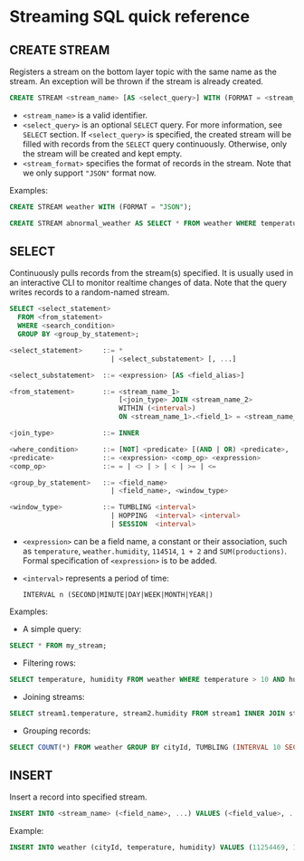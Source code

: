 Streaming SQL quick reference
=============================

## CREATE STREAM

Registers a stream on the bottom layer topic with the same name as the stream. An exception will be thrown if the stream is already created.

```sql
CREATE STREAM <stream_name> [AS <select_query>] WITH (FORMAT = <stream_format>);
```

- `<stream_name>` is a valid identifier.
- `<select_query>` is an optional `SELECT` query. For more information, see `SELECT` section. If `<select_query>` is specified, the created stream will be filled with records from the `SELECT` query continuously. Otherwise, only the stream will be created and kept empty.
- `<stream_format>` specifies the format of records in the stream. Note that we only support `"JSON"` format now.

Examples:

```sql
CREATE STREAM weather WITH (FORMAT = "JSON");

CREATE STREAM abnormal_weather AS SELECT * FROM weather WHERE temperature > 30 AND humidity > 80 WITH (FORMAT = "JSON");
```


## SELECT

Continuously pulls records from the stream(s) specified. It is usually used in an interactive CLI to monitor realtime changes of data. Note that the query writes records to a random-named stream.

```sql
SELECT <select_statement>
  FROM <from_statement>
  WHERE <search_condition>
  GROUP BY <group_by_statement>;

<select_statement>     ::= *
                         | <select_substatement> [, ...]

<select_substatement>  ::= <expression> [AS <field_alias>]

<from_statement>       ::= <stream_name_1>
                           [<join_type> JOIN <stream_name_2>
                           WITHIN (<interval>)
                           ON <stream_name_1>.<field_1> = <stream_name_2>.<field_2>]

<join_type>            ::= INNER

<where_condition>      ::= [NOT] <predicate> [(AND | OR) <predicate>, ...]
<predicate>            ::= <expression> <comp_op> <expression>
<comp_op>              ::= = | <> | > | < | >= | <=

<group_by_statement>   ::= <field_name>
                         | <field_name>, <window_type>

<window_type>          ::= TUMBLING <interval>
                         | HOPPING  <interval> <interval>
                         | SESSION  <interval>
```

- `<expression>` can be a field name, a constant or their association, such as `temperature`, `weather.humidity`, `114514`, `1 + 2` and `SUM(productions)`. Formal specification of `<expression>` is to be added.

- `<interval>` represents a period of time:

  `INTERVAL n (SECOND|MINUTE|DAY|WEEK|MONTH|YEAR|)`

Examples:

- A simple query:
```sql
SELECT * FROM my_stream;
```

- Filtering rows:
```sql
SELECT temperature, humidity FROM weather WHERE temperature > 10 AND humidity < 75;
```

- Joining streams:
```sql
SELECT stream1.temperature, stream2.humidity FROM stream1 INNER JOIN stream2 WITHIN (INTERVAL 5 SECOND) ON stream1.humidity = stream2.humidity;
```

- Grouping records:
```sql
SELECT COUNT(*) FROM weather GROUP BY cityId, TUMBLING (INTERVAL 10 SECOND);
```

## INSERT

Insert a record into specified stream.

```sql
INSERT INTO <stream_name> (<field_name>, ...) VALUES (<field_value>, ...);
```

Example:
```sql
INSERT INTO weather (cityId, temperature, humidity) VALUES (11254469, 12, 65);
```

